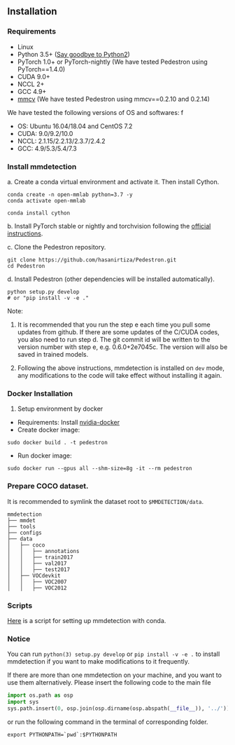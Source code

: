 ## Installation

### Requirements

- Linux
- Python 3.5+ ([Say goodbye to Python2](https://python3statement.org/))
- PyTorch 1.0+ or PyTorch-nightly (We have tested Pedestron using  PyTorch==1.4.0)
- CUDA 9.0+
- NCCL 2+
- GCC 4.9+
- [mmcv](https://github.com/open-mmlab/mmcv) (We have tested Pedestron using  mmcv==0.2.10 and 0.2.14)

We have tested the following versions of OS and softwares:
f
- OS: Ubuntu 16.04/18.04 and CentOS 7.2
- CUDA: 9.0/9.2/10.0
- NCCL: 2.1.15/2.2.13/2.3.7/2.4.2
- GCC: 4.9/5.3/5.4/7.3

### Install mmdetection

a. Create a conda virtual environment and activate it. Then install Cython.

```shell
conda create -n open-mmlab python=3.7 -y
conda activate open-mmlab

conda install cython
```

b. Install PyTorch stable or nightly and torchvision following the [official instructions](https://pytorch.org/).

c. Clone the Pedestron repository.

```shell
git clone https://github.com/hasanirtiza/Pedestron.git
cd Pedestron
```

d. Install Pedestron (other dependencies will be installed automatically).

```shell
python setup.py develop
# or "pip install -v -e ."
```

Note:

1. It is recommended that you run the step e each time you pull some updates from github. If there are some updates of the C/CUDA codes, you also need to run step d.
The git commit id will be written to the version number with step e, e.g. 0.6.0+2e7045c. The version will also be saved in trained models.

2. Following the above instructions, mmdetection is installed on `dev` mode, any modifications to the code will take effect without installing it again.



### Docker Installation

1) Setup environment by docker
 - Requirements: Install [nvidia-docker](https://docs.nvidia.com/datacenter/cloud-native/container-toolkit/install-guide.html#docker)
 - Create docker image:
 ```shell
sudo docker build . -t pedestron
```
 - Run docker image:
```shell
sudo docker run --gpus all --shm-size=8g -it --rm pedestron
```

### Prepare COCO dataset.

It is recommended to symlink the dataset root to `$MMDETECTION/data`.

```
mmdetection
├── mmdet
├── tools
├── configs
├── data
│   ├── coco
│   │   ├── annotations
│   │   ├── train2017
│   │   ├── val2017
│   │   ├── test2017
│   ├── VOCdevkit
│   │   ├── VOC2007
│   │   ├── VOC2012

```

### Scripts
[Here](https://gist.github.com/hellock/bf23cd7348c727d69d48682cb6909047) is
a script for setting up mmdetection with conda.

### Notice
You can run `python(3) setup.py develop` or `pip install -v -e .` to install mmdetection if you want to make modifications to it frequently.

If there are more than one mmdetection on your machine, and you want to use them alternatively.
Please insert the following code to the main file
```python
import os.path as osp
import sys
sys.path.insert(0, osp.join(osp.dirname(osp.abspath(__file__)), '../'))
```
or run the following command in the terminal of corresponding folder.
```shell
export PYTHONPATH=`pwd`:$PYTHONPATH
```
